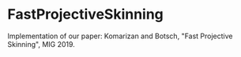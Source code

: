 # FastProjectiveSkinning
Implementation of our paper: Komarizan and Botsch, "Fast Projective Skinning", MIG 2019.
